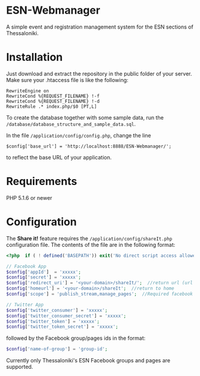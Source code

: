 ESN-Webmanager
==============

A simple event and registration management system for the ESN sections of Thessaloniki.

# Installation
Just download and extract the repository in the public folder of your server. Make sure your .htaccess file is like the following:
```
RewriteEngine on
RewriteCond %{REQUEST_FILENAME} !-f
RewriteCond %{REQUEST_FILENAME} !-d
RewriteRule .* index.php/$0 [PT,L]
```

To create the database together with some sample data, run the `/database/database_structure_and_sample_data.sql`.

In the file `/application/config/config.php`, change the line
```
$config['base_url'] = 'http://localhost:8888/ESN-Webmanager/';
```
to reflect the base URL of your application.

# Requirements
PHP 5.1.6 or newer

# Configuration
The **Share it!** feature requires the `/application/config/shareIt.php` configuration file. The contents of the file are in the following format:
```PHP
<?php  if ( ! defined('BASEPATH')) exit('No direct script access allowed');

// Facebook App
$config['appId']  = 'xxxxx';
$config['secret'] = 'xxxxx';
$config['redirect_uri'] = '<your-domain>/shareIt/';  //return url (url to script)
$config['homeurl'] = '<your-domain>/shareIt';  //return to home
$config['scope'] = 'publish_stream,manage_pages';  //Required facebook permissions

// Twitter App
$config['twitter_consumer'] = 'xxxxx';
$config['twitter_consumer_secret'] = 'xxxxx';
$config['twitter_token'] = 'xxxxx';
$config['twitter_token_secret'] = 'xxxxx';
```
followed by the Facebook group/pages ids in the format:
```PHP
$config['name-of-group'] = 'group-id';
```
Currently only Thessaloniki's ESN Facebook groups and pages are supported.
